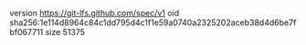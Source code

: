 version https://git-lfs.github.com/spec/v1
oid sha256:1e114d8964c84c1dd795d4c1f1e59a0740a2325202aceb38d4d6be7fbf067711
size 51375
